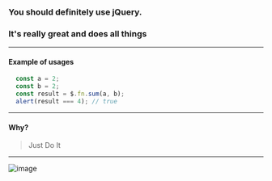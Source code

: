 ### You should definitely use jQuery.
### It's really great and does all things
---

#### Example of usages

```js
  const a = 2;
  const b = 2;
  const result = $.fn.sum(a, b);
  alert(result === 4); // true
```

---
#### Why?

> Just Do It

---

![image](https://cloud.githubusercontent.com/assets/1198848/10995524/854d216c-848e-11e5-838a-467264afe82c.png)
